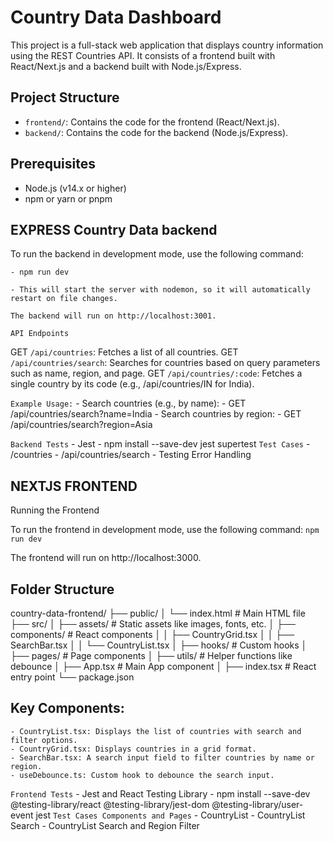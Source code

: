 # Country Data Dashboard

This project is a full-stack web application that displays country information using the REST Countries API. It consists of a frontend built with React/Next.js and a backend built with Node.js/Express.

## Project Structure

- `frontend/`: Contains the code for the frontend (React/Next.js).
- `backend/`: Contains the code for the backend (Node.js/Express).

## Prerequisites

- Node.js (v14.x or higher)
- npm or yarn or pnpm

## EXPRESS Country Data backend

To run the backend in development mode, use the following command:

    - npm run dev

    - This will start the server with nodemon, so it will automatically restart on file changes.

    The backend will run on http://localhost:3001.

`API Endpoints`

GET
`/api/countries`: Fetches a list of all countries.
GET
`/api/countries/search`: Searches for countries based on query parameters such as name, region, and page.
GET
`/api/countries/:code`: Fetches a single country by its code (e.g., /api/countries/IN for India).

`Example Usage:` - Search countries (e.g., by name): - GET /api/countries/search?name=India - Search countries by region: - GET /api/countries/search?region=Asia

`Backend Tests` - Jest - npm install --save-dev jest supertest
`Test Cases` - /countries - /api/countries/search - Testing Error Handling

## NEXTJS FRONTEND

Running the Frontend

To run the frontend in development mode, use the following command:
`npm run dev`

The frontend will run on http://localhost:3000.

## Folder Structure

country-data-frontend/
├── public/
│ └── index.html # Main HTML file
├── src/
│ ├── assets/ # Static assets like images, fonts, etc.
│ ├── components/ # React components
│ │ ├── CountryGrid.tsx
│ │ ├── SearchBar.tsx
│ │ └── CountryList.tsx
│ ├── hooks/ # Custom hooks
│ ├── pages/ # Page components
│ ├── utils/ # Helper functions like debounce
│ ├── App.tsx # Main App component
│ ├── index.tsx # React entry point
└── package.json

## Key Components:

    - CountryList.tsx: Displays the list of countries with search and filter options.
    - CountryGrid.tsx: Displays countries in a grid format.
    - SearchBar.tsx: A search input field to filter countries by name or region.
    - useDebounce.ts: Custom hook to debounce the search input.

`Frontend Tests` - Jest and React Testing Library - npm install --save-dev @testing-library/react @testing-library/jest-dom @testing-library/user-event jest
`Test Cases Components and Pages` - CountryList - CountryList Search - CountryList Search and Region Filter
